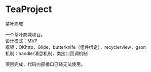 # TeaProject
茶叶商城

一个茶叶商城项目。   
设计模式：MVP  
框架：OKhttp，Glide，butterknife（组件绑定），recyclerview，gson   
机制：handler消息机制，类接口回调机制  

项目完成，代码内部接口已经无法使用。  
